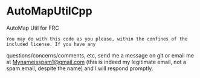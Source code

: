 # AutoMapUtilCpp
AutoMap Util for FRC

    You may do with this code as you please, within the confines of the included license. If you have any
  questions/concerns/comments, etc, send me a message on git or email me at Mynameisspam1@gmail.com (this is indeed 
  my legitimate email, not a spam email, despite the name) and I will respond promptly.
